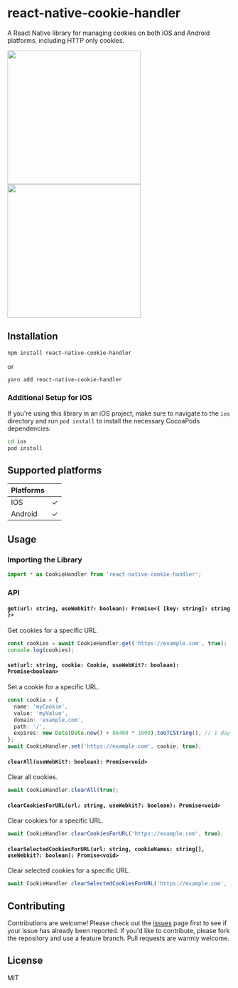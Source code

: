 # react-native-cookie-handler

A React Native library for managing cookies on both iOS and Android platforms, including HTTP only cookies.

<img src="https://github.com/user-attachments/assets/70c65c5b-e40a-48f9-9330-e75cda026957" width="300" />
<img src="https://github.com/user-attachments/assets/562d5d25-bfed-44ef-8903-9852e547141f" width="300" />

## Installation

```sh
npm install react-native-cookie-handler
```

or

```sh
yarn add react-native-cookie-handler
```

### Additional Setup for iOS

If you're using this library in an iOS project, make sure to navigate to the `ios` directory and run `pod install` to install the necessary CocoaPods dependencies:

```sh
cd ios
pod install
```

## Supported platforms

| Platforms |     |
| --------- | --- |
| IOS       | ✓   |
| Android   | ✓   |

## Usage

### Importing the Library

```typescript
import * as CookieHandler from 'react-native-cookie-handler';
```

### API

#### `get(url: string, useWebkit?: boolean): Promise<{ [key: string]: string }>`

Get cookies for a specific URL.

```typescript
const cookies = await CookieHandler.get('https://example.com', true);
console.log(cookies);
```

#### `set(url: string, cookie: Cookie, useWebKit?: boolean): Promise<boolean>`

Set a cookie for a specific URL.

```typescript
const cookie = {
  name: 'myCookie',
  value: 'myValue',
  domain: 'example.com',
  path: '/',
  expires: new Date(Date.now() + 86400 * 1000).toUTCString(), // 1 day from now
};
await CookieHandler.set('https://example.com', cookie, true);
```

#### `clearAll(useWebKit?: boolean): Promise<void>`

Clear all cookies.

```typescript
await CookieHandler.clearAll(true);
```

#### `clearCookiesForURL(url: string, useWebkit?: boolean): Promise<void>`

Clear cookies for a specific URL.

```typescript
await CookieHandler.clearCookiesForURL('https://example.com', true);
```

#### `clearSelectedCookiesForURL(url: string, cookieNames: string[], useWebkit?: boolean): Promise<void>`

Clear selected cookies for a specific URL.

```typescript
await CookieHandler.clearSelectedCookiesForURL('https://example.com', ['myCookie'], true);
```

## Contributing

Contributions are welcome! Please check out the [issues](https://github.com/orcunorcun/react-native-cookie-handler/issues) page first to see if your issue has already been reported. If you'd like to contribute, please fork the repository and use a feature branch. Pull requests are warmly welcome.

## License

MIT
